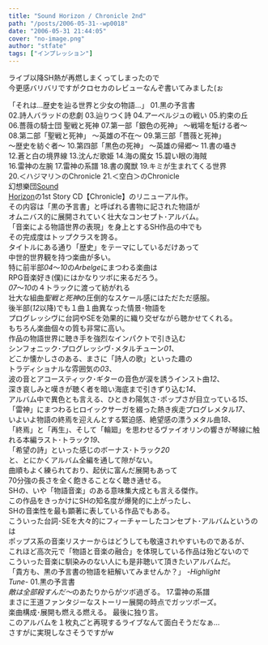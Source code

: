 ```yaml
---
title: "Sound Horizon / Chronicle 2nd"
path: "/posts/2006-05-31--wp0018"
date: "2006-05-31 21:44:05"
cover: "no-image.png"
author: "stfate"
tags: ["インプレッション"]
---
```


<style type="text/css">
<!--
p {white-space: pre-wrap};
-->
</style>

ライブ以降SH熱が再燃しまくってしまったので
今更感バリバリですがクロセカのレビューなんぞ書いてみました(ぉ

<!--more-->
「それは…歴史を辿る世界と少女の物語…」
01.黒の予言書
02.詩人バラッドの悲劇
03.辿りつく詩
04.アーベルジュの戦い
05.約束の丘
06.薔薇の騎士団
聖戦と死神
07.第一部「銀色の死神」 ～戦場を駈ける者～
08.第二部「聖戦と死神」 ～英雄の不在～
09.第三部「薔薇と死神」 ～歴史を紡ぐ者～
10.第四部「黒色の死神」 ～英雄の帰郷～
11.書の囁き
12.蒼と白の境界線
13.沈んだ歌姫
14.海の魔女
15.碧い眼の海賊
16.雷神の左腕
17.雷神の系譜
18.書の魔獣
19.キミが生まれてくる世界
20.＜ハジマリ＞のChronicle
21.＜空白＞のChronicle
幻想樂団<a href="http://sound-horizon.net/" target="_blank" title="Sound Horizon">Sound Horizon</a>の1st Story CD【Chronicle】のリニューアル作。
その内容は「黒の予言書」と呼ばれる書物に記された物語が
オムニバス的に展開されていく壮大なコンセプト･アルバム。
「音楽による物語世界の表現」を身上とするSH作品の中でも
その完成度はトップクラスを誇る。
タイトルにある通り「歴史」をテーマにしているだけあって
中世的世界観を持つ楽曲が多い。
特に前半部<em>04</em>～<em>10</em>の<em>Arbelge</em>にまつわる楽曲は
RPG音楽好き(僕)にはかなりツボに来るだろう。
<em>07</em>～<em>10</em>の４トラックに渡って紡がれる
壮大な組曲<em>聖戦と死神</em>の圧倒的なスケール感にはただただ感服。
後半部(<em>12</em>以降)でも１曲１曲異なった情景･物語を
プログレッシヴに台詞やSEを効果的に織り交ぜながら聴かせてくれる。
もちろん楽曲個々の質も非常に高い。
作品の物語世界に聴き手を強烈なインパクトで引き込む
シンフォニック･プログレッシヴ･メタルチューン<em>01</em>、
どこか懐かしさのある、まさに「詩人の歌」といった趣の
トラディショナルな雰囲気の<em>03</em>、
波の音とアコースティック･ギターの音色が涙を誘うインスト曲<em>12</em>、
深き哀しみと嘆きが聴く者を暗い海底まで引きずり込む<em>14</em>、
アルバム中で異色とも言える、ひときわ陽気さ･ポップさが目立っている<em>15</em>、
「雷神」にまつわるヒロイックサーガを綴った熱き疾走プログレメタル<em>17</em>、
いよいよ物語の終焉を迎えんとする緊迫感、絶望感の漂うメタル曲<em>18</em>、
「終焉」と「再生」、そして「輪廻」を思わせるヴァイオリンの響きが琴線に触れる本編ラスト･トラック<em>19</em>、
「希望の詩」といった感じのボーナス･トラック<em>20</em>
と、とにかくアルバム全編を通して隙がない。
曲順もよく練られており、起伏に富んだ展開もあって
70分強の長さを全く飽きることなく聴き通せる。
SHの、いや「物語音楽」のある意味集大成とも言える傑作。
この作品をきっかけにSHの知名度が爆発的に上がったし、
SHの音楽性を最も顕著に表している作品でもある。
こういった台詞･SEを大々的にフィーチャーしたコンセプト･アルバムというのは
ポップス系の音楽リスナーからはどうしても敬遠されやすいものであるが、
これほど高次元で「物語と音楽の融合」を体現している作品は殆どないので
こういった音楽に馴染みのない人にも是非聴いて頂きたいアルバムだ。
「貴方も、黒の予言書の物語を紐解いてみませんか？」
<em>-Highlight Tune-</em>
01.黒の予言書
<em>敵は全部殺すんだ～</em>のあたりからがツボ過ぎる。
17.雷神の系譜
まさに王道ファンタジーなストーリー展開の時点でガッツポーズ。
楽曲構成･展開も燃える燃える。
最後に独り言。
このアルバムを１枚丸ごと再現するライブなんて面白そうだなぁ…
さすがに実現しなさそうですがw
